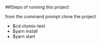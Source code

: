 ##Steps of running this project

from the command prompt clone the project

* $cd clumio-test
* $yarn install
* $yarn start


